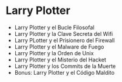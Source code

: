 # Larry Plotter
- Larry Plotter y el Bucle Filosofal
- Larry Plotter y la Clave Secreta del Wifi
- Larry PLotter y el Prisionero del Firewall
- Larry Plotter y el Malware de Fuego
- Larry Plotter y la Orden de Unix
- Larry Plotter y el Misterio del Hacket
- Larry Plotter y los Commits de la Muerte
- Bonus: Larry Plotter y el Código Maldito
